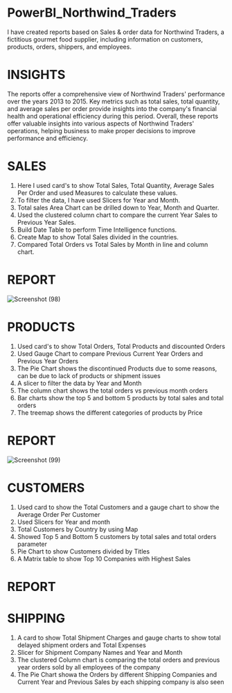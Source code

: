 # PowerBI_Northwind_Traders
I have created reports based on Sales & order data for Northwind Traders, a fictitious gourmet food supplier, including information on customers, products, orders, shippers, and employees.

# INSIGHTS
  The reports offer a comprehensive view of Northwind Traders' performance over the years 2013 to 2015. Key metrics such as total sales, total quantity, and average sales per order provide insights into the company's financial health and operational efficiency during this period. Overall, these reports offer valuable insights into various aspects of Northwind Traders' operations, helping business to make proper decisions to improve performance and efficiency.
# SALES
   1. Here I used card's to show Total Sales, Total Quantity, Average Sales Per Order and used Measures to calculate these values.
   2. To filter the data, I have used Slicers for Year and Month.
   3. Total sales Area Chart can be drilled down to Year, Month and Quarter.
   4. Used the clustered column chart to compare the current Year Sales to Previous Year Sales.
   5. Build Date Table to perform Time Intelligence functions.
   6. Create Map to show Total Sales divided in the countries.
   7. Compared Total Orders vs Total Sales by Month in line and column chart.
# REPORT
   ![Screenshot (98)](https://github.com/PSinglaAnalytics2003/PowerBI_Northwind_Traders/assets/168019114/05a0ad65-3f26-4b92-a56e-7e862cc7dfb6)


# PRODUCTS
   1.  Used card's to show Total Orders, Total Products and discounted Orders 
   2. Used Gauge Chart to compare Previous Current Year Orders and Previous Year Orders
   3. The Pie Chart shows the discontinued Products due to some reasons, can be due to lack of products or shipment issues
   4. A slicer to filter the data by Year and Month 
   5. The column chart shows the total orders vs previous month orders
   6. Bar charts show the top 5 and bottom 5 products by total sales and total orders
   7. The treemap shows the different categories of products by Price
# REPORT
![Screenshot (99)](https://github.com/PSinglaAnalytics2003/PowerBI_Northwind_Traders/assets/168019114/a09e5852-170c-4637-9c45-6a1104221fe4)
# CUSTOMERS
   1.  Used card to show the Total Customers and a gauge chart to show the Average Order Per Customer
   2.  Used Slicers for Year and month
   3.  Total Customers by Country by using Map
   4.  Showed Top 5 and Bottom 5 customers by total sales and total orders parameter
   5.  Pie Chart to show Customers divided by Titles
   6.  A Matrix table to show Top 10 Companies with Highest Sales
# REPORT

# SHIPPING
   1.  A card to show Total Shipment Charges and gauge charts to show total delayed shipment orders and Total Expenses
   2.  Slicer for Shipment Company Names and Year and Month
   3.  The clustered Column chart is comparing the total orders and previous year orders sold by all employees of the company
   4.  The Pie Chart showa the Orders by different Shipping Companies and Current Year and Previous Sales by each shipping company is also seen

    

